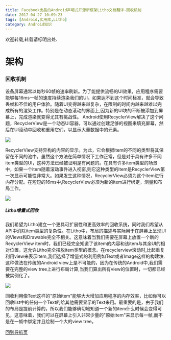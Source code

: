 ```yaml
---
title: Facebook出品的Android声明式开源新框架Litho文档翻译-回收机制
date: 2017-04-27 10:09:23
tags: [Android,实用库,Litho]
category: Android知识
---
```


欢迎转载,转载请标明出处.

# 架构

### 回收机制

设备屏幕通常以每秒60帧的速率刷新。为了能提供流畅的UI效果，应用程序需要能够每16ms一帧的速度持续渲染我们的UI。如果达不到这个时间标准，就会导致丢帧和不佳的用户体验。随着UI变得越来越复杂，在限制的时间内越来越难以完成所有的渲染工作。特别是在动态滚动的界面上,因为新的UI块的不断被添加到屏幕上，完成渲染就变得尤其有挑战性。
Android使用RecyclerView解决了这个问题，RecyclerView是一个动态UI容器，可以通过创建足够的视图来填充屏幕，然后在UI滚动中回收和重用它们，以显示大量数据中的元素。

![](/image/20170426171157.gif)

RecyclerView支持异构的内容的显示。为此，它会根据item的不同的类型将其保留在不同的池中。虽然这个方法在简单情况下工作正常，但是对于具有许多不同item类型的UI，这种方法已经被证明是有问题的。在具有许多item类型的场景中，如果一个item随着滚动事件进入视窗,则它这种类型的item是RecyclerView第一次显示可能性非常大。如果发生这种情况，RecyclerView必须为这个item进行内存分配。在短短的16ms中,RecyclerView必须为新的item进行绑定，测量和布局工作。

![](/image/20170426172051.gif)

##### Litho增量式回收

我们希望为Litho建立一个更具可扩展性和更高效率的回收系统，同时我们希望从API中消除item类型的复杂性。在Litho中，布局的描述与实际用于在屏幕上呈现UI的Views和Drawable完全不相关。这意味着当我们需要在屏幕上放置一个新的RecyclerView item时，我们已经完全知道了该item的内容和该item与其余UI的相对位置。这允许Litho完全摆脱item类型的概念。在recyclerview滚动时,比起重复利用view来表示item,我们选择了增量式的利用例如Text或者Image这样的构建块.这种做法在传统的Android view上是不可能的，因为在传统的Android中,我们需要在完整的view tree上进行布局计算,当我们算出所有view的位置时，一切都已经被实例化了。

![](/image/20170426172130.gif)

回收利用像Text这样的"原始item"能够大大增加应用程序的内存效率，比如你可以回收list中的任何一个Text的给其他需要显示的Text来用。最重要的是，由于我们的布局是提前计算的，所以我们能够确切地知道一个新的item什么时候会变得可见，这意味着，我们可以在屏幕上引入非常少量的"原始item"来显示每一帧,而不是在一帧中绑定并且绘制一个大的view tree。

[回到导航页](https://shikieiki.github.io/2017/05/04/Facebook%E5%87%BA%E5%93%81%E7%9A%84Android%E5%A3%B0%E6%98%8E%E5%BC%8F%E5%BC%80%E6%BA%90%E6%96%B0%E6%A1%86%E6%9E%B6Litho%E6%96%87%E6%A1%A3%E7%BF%BB%E8%AF%91-%E6%80%BB%E8%A7%88%E5%92%8C%E5%AF%BC%E8%88%AA/)